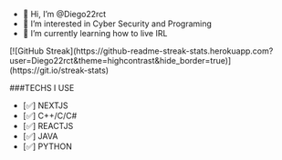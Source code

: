 - 👋 Hi, I’m @Diego22rct
- 👀 I’m interested in Cyber Security and Programing
- 🌱 I’m currently learning how to live IRL 

<p algin="center">
[![GitHub Streak](https://github-readme-streak-stats.herokuapp.com?user=Diego22rct&theme=highcontrast&hide_border=true)](https://git.io/streak-stats)
</p>


###TECHS I USE
- [✅] NEXTJS
- [✅] C++/C/C#
- [✅] REACTJS
- [✅] JAVA
- [✅] PYTHON


<!---
Diego22rct/Diego22rct is a ✨ special ✨ repository because its `README.md` (this file) appears on your GitHub profile.
You can click the Preview link to take a look at your changes.
--->
